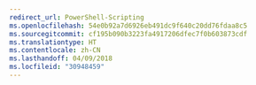 ```yaml
---
redirect_url: PowerShell-Scripting
ms.openlocfilehash: 54e0b92a7d6926eb491dc9f640c20dd76fdaa8c5
ms.sourcegitcommit: cf195b090b3223fa4917206dfec7f0b603873cdf
ms.translationtype: HT
ms.contentlocale: zh-CN
ms.lasthandoff: 04/09/2018
ms.locfileid: "30948459"
---
```

